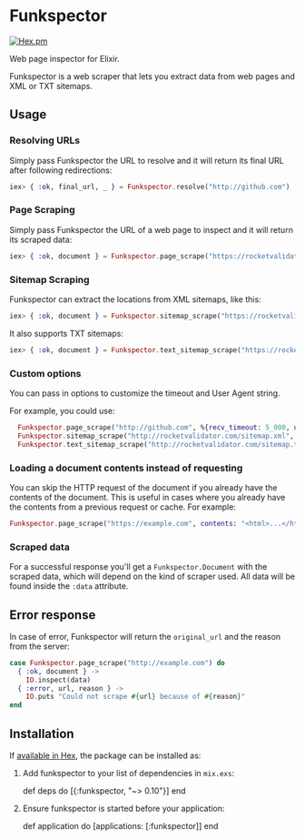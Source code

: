 # Funkspector

[![Hex.pm](https://img.shields.io/hexpm/v/funkspector.svg?style=flat-square)](https://hex.pm/packages/funkspector)

Web page inspector for Elixir.

Funkspector is a web scraper that lets you extract data from web pages and XML or TXT sitemaps.

## Usage

### Resolving URLs

Simply pass Funkspector the URL to resolve and it will return its final URL after following redirections:

```elixir
iex> { :ok, final_url, _ } = Funkspector.resolve("http://github.com")
```

### Page Scraping

Simply pass Funkspector the URL of a web page to inspect and it will return its scraped data:

```elixir
iex> { :ok, document } = Funkspector.page_scrape("https://rocketvalidator.com")
```

### Sitemap Scraping

Funkspector can extract the locations from XML sitemaps, like this:

```elixir
iex> { :ok, document } = Funkspector.sitemap_scrape("https://rocketvalidator.com/sitemap.xml")
```

It also supports TXT sitemaps:

```elixir
iex> { :ok, document } = Funkspector.text_sitemap_scrape("https://rocketvalidator.com/sitemap.txt")
```
### Custom options

You can pass in options to customize the timeout and User Agent string.

For example, you could use:

```elixir
  Funkspector.page_scrape("http://github.com", %{recv_timeout: 5_000, user_agent: "My Bot"})
  Funkspector.sitemap_scrape("http://rocketvalidator.com/sitemap.xml", %{recv_timeout: 5_000, user_agent: "My Bot"})
  Funkspector.text_sitemap_scrape("http://rocketvalidator.com/sitemap.txt", %{recv_timeout: 5_000, user_agent: "My Bot"})
```

### Loading a document contents instead of requesting

You can skip the HTTP request of the document if you already have the contents of the document. This is useful in cases where you already have the contents from a previous request or cache. For example:

```elixir
Funkspector.page_scrape("https://example.com", contents: "<html>...</html>")

```

### Scraped data

For a successful response you'll get a `Funkspector.Document` with the scraped data, which will depend on the kind of scraper used. All data will be found inside the `:data` attribute. 

## Error response

In case of error, Funkspector will return the `original_url` and the reason from the server:

```elixir
case Funkspector.page_scrape("http://example.com") do
  { :ok, document } ->
    IO.inspect(data)
  { :error, url, reason } ->
    IO.puts "Could not scrape #{url} because of #{reason}"
end
```

## Installation

If [available in Hex](https://hex.pm/docs/publish), the package can be installed as:

  1. Add funkspector to your list of dependencies in `mix.exs`:

        def deps do
          [{:funkspector, "~> 0.10"}]
        end

  2. Ensure funkspector is started before your application:

        def application do
          [applications: [:funkspector]]
        end
